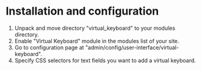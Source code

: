 Installation and configuration
==============================

1. Unpack and move directory "virtual_keyboard" to your modules directory.
5. Enable "Virtual Keyboard" module in the modules list of your site.
6. Go to configuration page at "admin/config/user-interface/virtual-keyboard".
7. Specify CSS selectors for text fields you want to add a virtual keyboard.
